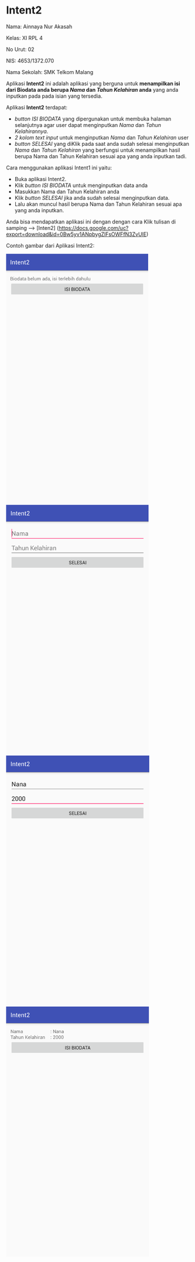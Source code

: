 # Intent2
Nama: Ainnaya Nur Akasah

Kelas: XI RPL 4

No Urut: 02

NIS: 4653/1372.070

Nama Sekolah: SMK Telkom Malang

Aplikasi **Intent2** ini adalah aplikasi yang berguna untuk **menampilkan isi dari Biodata anda berupa *Nama* dan *Tahun Kelahiran* anda**
yang anda inputkan pada pada isian yang tersedia.

Aplikasi **Intent2** terdapat:
  - *button ISI BIODATA* yang dipergunakan untuk membuka halaman selanjutnya agar user dapat
menginputkan *Nama* dan *Tahun Kelahirannya*.
  - *2 kolom text input* untuk menginputkan *Nama* dan *Tahun Kelahiran* user
  - *button SELESAI* yang diKlik pada saat anda sudah selesai menginputkan *Nama* dan *Tahun Kelahiran*
  yang berfungsi untuk menampilkan hasil berupa Nama dan Tahun Kelahiran sesuai apa yang anda inputkan tadi.

Cara menggunakan aplikasi Intent1 ini yaitu:
  - Buka aplikasi Intent2.
  - Klik *button ISI BIODATA* untuk menginputkan data anda
  - Masukkan Nama dan Tahun Kelahiran anda
  - Klik *button SELESAI* jika anda sudah selesai menginputkan data.
  - Lalu akan muncul hasil berupa Nama dan Tahun Kelahiran sesuai apa yang anda inputkan.
  
Anda bisa mendapatkan aplikasi ini dengan dengan cara Klik tulisan di samping --> [Inten2] (https://docs.google.com/uc?export=download&id=0Bw5yv1ANpbygZlFsOWFfN3ZvUlE)
  
Contoh gambar dari Aplikasi Intent2:

![Image of Intent2-1](https://github.com/Ainnaya/Intent2/blob/332859d4626ed0e6c33d5ba8c2a413cdb733384a/Intent2%20-%201.PNG)
![Image of Intent2-2](https://github.com/Ainnaya/Intent2/blob/332859d4626ed0e6c33d5ba8c2a413cdb733384a/Intent2%20-%202.PNG)
![Image of Intent2-3](https://github.com/Ainnaya/Intent2/blob/332859d4626ed0e6c33d5ba8c2a413cdb733384a/Intent2%20-%203.PNG)
![Image of Intent2-4](https://github.com/Ainnaya/Intent2/blob/332859d4626ed0e6c33d5ba8c2a413cdb733384a/Intent2%20-%204.PNG)
